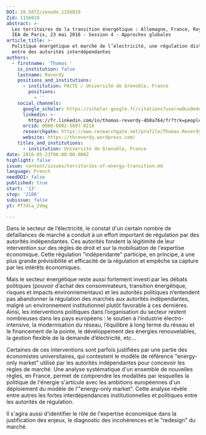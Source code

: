 ```yaml
---
DOI: 10.5072/zenodo.1156019
Zid: 1156019
abstract: >-
  Les territoires de la transition énergétique : Allemagne, France, Royaume-Uni.
  IEA de Paris, 23 mai 2016 - Session 4 - Approches globales
article_title: >-
  Politique énergétique et marché de l’électricité, une régulation distribuée
  entre des autorités interdépendantes
authors:
  - firstname: 'Thomas '
    is_institution: false
    lastname: Reverdy
    positions_and_institutions:
      - institution: PACTE / Université de Grenoble, France
        positions:
          - ''
    social_channels:
      google_scholar: https://scholar.google.fr/citations?user=wOusOe4AAAAJ&hl=fr
      linkedin: >-
        https://fr.linkedin.com/in/thomas-reverdy-4b0a764/fr?trk=people-guest_people_search-card
      orcid: 0000-0002-5897-8218
      researchgate: https://www.researchgate.net/profile/Thomas-Reverdy
      website: https://threverdy.wordpress.com/
    titles_and_institutions:
      - institution: Université de Grenoble, France
date: 2016-05-23T06:00:00.000Z
highlight: false
issue: content/issues/territories-of-energy-transition.md
language: French
needDOI: false
published: true
start: '13'
stop: '2108'
subissue: false
yt: PT74la_2Vmg

---
```


Dans le secteur de l’électricité, le constat d'un certain nombre de défaillances de marché a conduit à un effort important de régulation par des autorités indépendantes. Ces autorités fondent la légitimité de leur intervention sur des règles de droit et sur la mobilisation de l'expertise économique. Cette régulation "indépendante" participe, en principe, à une plus grande prévisibilité et efficacité de la régulation et empêche sa capture par les intérêts économiques. 

Mais le secteur énergétique reste aussi fortement investi par les débats politiques (pouvoir d’achat des consommateurs, transition énergétique, risques et impacts environnementaux) et les autorités politiques n’entendent pas abandonner la régulation des marchés aux autorités indépendantes, malgré un environnement institutionnel plutôt favorable à ces dernières. Ainsi, les interventions politiques dans l’organisation du secteur restent nombreuses dans les pays européens : le soutien à l’industrie électro-intensive, la modernisation du réseau, l’équilibre à long terme du réseau et le financement de la pointe, le développement des énergies renouvelables, la gestion flexible de la demande d’électricité, etc… 

Certaines de ces interventions sont parfois justifiées par une partie des économistes universitaires, qui contestent le modèle de référence "energy-only market" utilisé par les autorités indépendantes pour concevoir les règles de marché. Une analyse systématique d'un ensemble de nouvelles règles, en France, permet de comprendre les modalités par lesquelles la politique de l'énergie s'articule avec les ambitions européennes d'un déploiement du modèle de l’"energy-only market". Cette analyse révèle entre autres les fortes interdépendances institutionnelles et politiques entre les autorités de régulation. 

Il s'agira aussi d'identifier le rôle de l'expertise économique dans la justification des enjeux, le diagnostic des incohérences et le "redesign" du marché.

<Youtube yt="PT74la_2Vmg" caption="Politique énergétique et marché de l’électricité, une régulation distribuée entre des autorités interdépendantes" start="13" stop="2108"></Youtube>